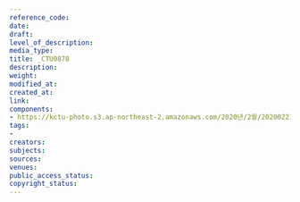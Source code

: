 ```yaml
---
reference_code: 
date: 
draft: 
level_of_description: 
media_type: 
title: _CTU0878
description: 
weight: 
modified_at: 
created_at: 
link: 
components:
- https://kctu-photo.s3.ap-northeast-2.amazonaws.com/2020년/2월/20200221_문중원+열사+유가족+및+시민대책위+더불어민주당+이인영+원내대표+면담_비공개/_CTU0878.jpg
tags:
- 
creators: 
subjects: 
sources: 
venues: 
public_access_status: 
copyright_status: 
---
```

